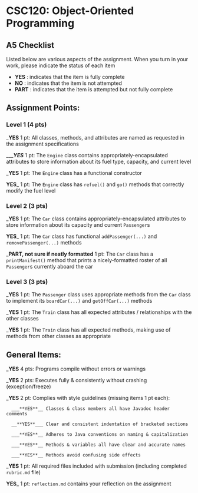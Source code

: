 # CSC120: Object-Oriented Programming
## A5 Checklist

Listed below are various aspects of the assignment.  When you turn in your work, please indicate the status of each item

- **YES** : indicates that the item is fully complete
- **NO** : indicates that the item is not attempted
- **PART** : indicates that the item is attempted but not fully complete


## Assignment Points:

### Level 1 (4 pts)

___**YES**__ 1 pt: All classes, methods, and attributes are named as requested in the assignment specifications

____**YES**_ 1 pt: The `Engine` class contains appropriately-encapsulated attributes to store information about its fuel type, capacity, and current level

___**YES**__ 1 pt: The `Engine` class has a functional constructor

__**YES**___ 1 pt: The `Engine` class has `refuel()` and `go()` methods that correctly modify the fuel level

### Level 2 (3 pts)

___**YES**__ 1 pt: The `Car` class contains appropriately-encapsulated attributes to store information about its capacity and current `Passenger`s

__**YES**___ 1 pt: The `Car` class has functional `addPassenger(...)` and `removePassenger(...)` methods

___**PART, not sure if neatly formatted**__ 1 pt: The `Car` class has a `printManifest()` method that prints a nicely-formatted roster of all `Passenger`s currently aboard the car

### Level 3 (3 pts)

___**YES**__ 1 pt: The `Passenger` class uses appropriate methods from the `Car` class to implement its `boardCar(...)` and `getOffCar(...)` methods

___**YES**__ 1 pt: The `Train` class has all expected attributes / relationships with the other classes

___**YES**__ 1 pt: The `Train` class has all expected methods, making use of methods from other classes as appropriate



## General Items:

___**YES**__ 4 pts: Programs compile without errors or warnings

___**YES**__ 2 pts: Executes fully & consistently without crashing (exception/freeze)

___**YES**__ 2 pt: Complies with style guidelines (missing items 1 pt each):

      ___**YES**__ Classes & class members all have Javadoc header comments

      __**YES**___ Clear and consistent indentation of bracketed sections

      ___**YES**__ Adheres to Java conventions on naming & capitalization

      ___**YES**__ Methods & variables all have clear and accurate names

      ___**YES**__ Methods avoid confusing side effects

___**YES**__ 1 pt: All required files included with submission (including completed `rubric.md` file)

__**YES**___ 1 pt: `reflection.md` contains your reflection on the assignment
